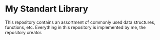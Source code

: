 # My Standart Library

This repository contains an assortment of commonly used data structures,
functions, etc. Everything in this repository is implemented by me, the
repository creator.

